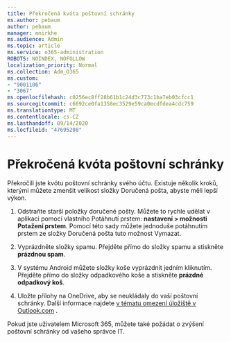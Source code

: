```yaml
---
title: Překročená kvóta poštovní schránky
ms.author: pebaum
author: pebaum
manager: mnirkhe
ms.audience: Admin
ms.topic: article
ms.service: o365-administration
ROBOTS: NOINDEX, NOFOLLOW
localization_priority: Normal
ms.collection: Adm_O365
ms.custom:
- "9001106"
- "3067"
ms.openlocfilehash: c0256ec8ff28b61b1c24d3c773c1ba7eb03cfcc1
ms.sourcegitcommit: c6692ce0fa1358ec3529e59ca0ecdfdea4cdc759
ms.translationtype: MT
ms.contentlocale: cs-CZ
ms.lasthandoff: 09/14/2020
ms.locfileid: "47695208"
---
```

# <a name="mailbox-quota-exceeded"></a>Překročená kvóta poštovní schránky

Překročili jste kvótu poštovní schránky svého účtu. Existuje několik kroků, kterými můžete zmenšit velikost složky Doručená pošta, abyste měli lepší výkon.

1. Odstraňte starší položky doručené pošty. Můžete to rychle udělat v aplikaci pomocí vlastního Potáhnutí prstem: **nastavení > možnosti Potažení prstem**. Pomocí této sady můžete jednoduše potáhnutím prstem ze složky Doručená pošta tuto možnost Vymazat.

2. Vyprázdněte složky spamu. Přejděte přímo do složky spamu a stiskněte **prázdnou spam**.

3. V systému Android můžete složky koše vyprázdnit jedním kliknutím. Přejděte přímo do složky odpadkového koše a stiskněte **prázdné odpadkový koš**. 

4. Uložte přílohy na OneDrive, aby se neukládaly do vaší poštovní schránky. Další informace najdete [v tématu omezení úložiště v Outlook.com](https://support.office.com/article/storage-limits-in-outlook-com-7ac99134-69e5-4619-ac0b-2d313bba5e9e) . 

Pokud jste uživatelem Microsoft 365, můžete také požádat o zvýšení poštovní schránky od vašeho správce IT.